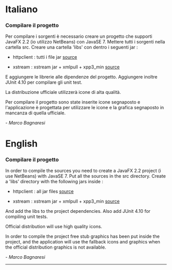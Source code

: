 # Italiano

### Compilare il progetto

Per compilare i sorgenti è necessario creare un progetto che supporti JavaFX 2.2 (io utilizzo NetBeans) con JavaSE 7.
Mettere tutti i sorgenti nella cartella src.
Creare una cartella 'libs' con dentro i seguenti jar :

* httpclient : tutti i file jar [source](http://commons.apache.org/httpclient)

* xstream : xstream jar + xmlpull + xpp3_min [source](http://xstream.codehaus.net)

E aggiungere le librerie alle dipendenze del progetto. Aggiungere inoltre JUnit 4.10 per compilare gli unit test.

La distribuzione ufficiale utilizzerà icone di alta qualità.

Per compilare il progetto sono state inserite icone segnaposto e l'applicazione è progettata per utilizzare le icone e la grafica segnaposto in mancanza di quella ufficiale.


*- Marco Bagnaresi*

# English

### Compilare il progetto

In order to compile the sources you need to create a JavaFX 2.2 project (i
use NetBeans) with JavaSE 7. Put all the sources in the src directory.
Create a 'libs' directory with the following
jars inside :

* httpclient : all jar files [source](http://commons.apache.org/httpclient)

* xstream : xstream jar + xmlpull + xpp3_min [source](http://xstream.codehaus.net)

And add the libs to the project dependencies. Also add JUnit 4.10 for compiling unit tests.

Official distribution will use high quality icons. 

In order to compile the project free stub graphics has been put inside the project, 
and the application will use the fallback icons and graphics when the official distribution graphics is not available.


*- Marco Bagnaresi*

------------------------------------------------------------------------


